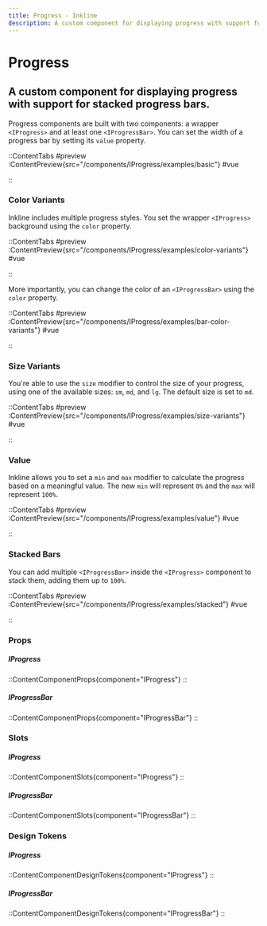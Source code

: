 ```yaml
---
title: Progress - Inkline
description: A custom component for displaying progress with support for stacked progress bars.
---
```


# Progress
## A custom component for displaying progress with support for stacked progress bars.

Progress components are built with two components: a wrapper `<IProgress>` and at least one `<IProgressBar>`. You can set the width of a progress bar by setting its `value` property.

::ContentTabs
#preview
:ContentPreview{src="/components/IProgress/examples/basic"}
#vue
<!-- Autodocs{src="@inkline/inkline/components/IProgress/examples/basic.raw.vue" lang="vue"} -->
::

### Color Variants
Inkline includes multiple progress styles. You set the wrapper `<IProgress>` background using the `color` property.

::ContentTabs
#preview
:ContentPreview{src="/components/IProgress/examples/color-variants"}
#vue
<!-- Autodocs{src="@inkline/inkline/components/IProgress/examples/color-variants.raw.vue" lang="vue"} -->
::

More importantly, you can change the color of an `<IProgressBar>` using the `color` property.

::ContentTabs
#preview
:ContentPreview{src="/components/IProgress/examples/bar-color-variants"}
#vue
<!-- Autodocs{src="@inkline/inkline/components/IProgress/examples/bar-color-variants.raw.vue" lang="vue"} -->
::

### Size Variants
You're able to use the `size` modifier to control the size of your progress, using one of the available sizes: `sm`, `md`, and `lg`. 
The default size is set to `md`.

::ContentTabs
#preview
:ContentPreview{src="/components/IProgress/examples/size-variants"}
#vue
<!-- Autodocs{src="@inkline/inkline/components/IProgress/examples/size-variants.raw.vue" lang="vue"} -->
::

### Value
Inkline allows you to set a `min` and `max` modifier to calculate the progress based on a meaningful value. The new `min` will represent `0%` and the `max` will represent `100%`.

::ContentTabs
#preview
:ContentPreview{src="/components/IProgress/examples/value"}
#vue
<!-- Autodocs{src="@inkline/inkline/components/IProgress/examples/value.raw.vue" lang="vue"} -->
::

### Stacked Bars
You can add multiple `<IProgressBar>` inside the `<IProgress>` component to stack them, adding them up to `100%`.

::ContentTabs
#preview
:ContentPreview{src="/components/IProgress/examples/stacked"}
#vue
<!-- Autodocs{src="@inkline/inkline/components/IProgress/examples/stacked.raw.vue" lang="vue"} -->
::


### Props
##### IProgress
::ContentComponentProps{component="IProgress"}
::
##### IProgressBar
::ContentComponentProps{component="IProgressBar"}
::

### Slots
##### IProgress
::ContentComponentSlots{component="IProgress"}
::
##### IProgressBar
::ContentComponentSlots{component="IProgressBar"}
::

### Design Tokens
##### IProgress
::ContentComponentDesignTokens{component="IProgress"}
::
##### IProgressBar
::ContentComponentDesignTokens{component="IProgressBar"}
::

